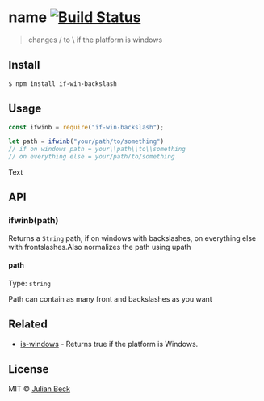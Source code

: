 # name [![Build Status](https://travis-ci.org/jufabeck2202/if-win-backslash.svg?branch=master)](https://travis-ci.org/jufabeck2202/if-win-backslash)

> changes / to \\ if the platform is windows


## Install

```
$ npm install if-win-backslash
```


## Usage
```js
const ifwinb = require("if-win-backslash");

let path = ifwinb("your/path/to/something")
// if on windows path = your\\path\\to\\something
// on everything else = your/path/to/something
```
Text

## API

### ifwinb(path)

Returns a `String` path, if on windows with backslashes, 
on everything else with frontslashes.Also normalizes the path using upath


#### path

Type: `string`

Path can contain as many front and backslashes as you want


## Related

- [is-windows](https://github.com/jonschlinkert/is-windows) - Returns true if the platform is Windows. 

## License

MIT © [Julian Beck](https://github.com/jufabeck2202)